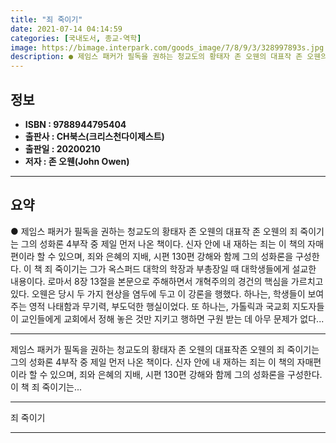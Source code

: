 ```yaml
---
title: "죄 죽이기"
date: 2021-07-14 04:14:59
categories: [국내도서, 종교-역학]
image: https://bimage.interpark.com/goods_image/7/8/9/3/328997893s.jpg
description: ● 제임스 패커가 필독을 권하는 청교도의 황태자 존 오웬의 대표작 존 오웬의 죄 죽이기는 그의 성화론 4부작 중 제일 먼저 나온 책이다. 신자 안에 내 재하는 죄는 이 책의 자매편이라 할 수 있으며, 죄와 은혜의 지배, 시편 130편 강해와 함께 그의 성화론을 구성한다. 이 책 죄 죽
---
```


## **정보**

- **ISBN : 9788944795404**
- **출판사 : CH북스(크리스천다이제스트)**
- **출판일 : 20200210**
- **저자 : 존 오웬(John Owen)**

------



## **요약**

●  제임스 패커가 필독을 권하는 청교도의 황태자 존 오웬의 대표작 존 오웬의 죄 죽이기는 그의 성화론 4부작 중 제일 먼저 나온 책이다. 신자 안에 내 재하는 죄는 이 책의 자매편이라 할 수 있으며, 죄와 은혜의 지배, 시편 130편 강해와 함께 그의 성화론을 구성한다. 이 책 죄 죽이기는 그가 옥스퍼드 대학의 학장과 부총장일 때 대학생들에게 설교한 내용이다. 로마서 8장 13절을 본문으로 주해하면서 개혁주의의 경건의 핵심을 가르치고 있다. 오웬은 당시 두 가지 현상을 염두에 두고 이 강론을 행했다. 하나는, 학생들이 보여주는 영적 나태함과 무기력, 부도덕한 행실이었다. 또 하나는, 가톨릭과 국교회 지도자들이 교인들에게 교회에서 정해 놓은 것만 지키고 행하면 구원 받는 데 아무 문제가 없다...

------

제임스 패커가 필독을 권하는 청교도의 황태자 존 오웬의 대표작존 오웬의 죄 죽이기는 그의 성화론 4부작 중 제일 먼저 나온 책이다. 신자 안에 내 재하는 죄는 이 책의 자매편이라 할 수 있으며, 죄와 은혜의 지배, 시편 130편 강해와 함께 그의 성화론을 구성한다. 이 책 죄 죽이기는... 

------


죄 죽이기 

------


